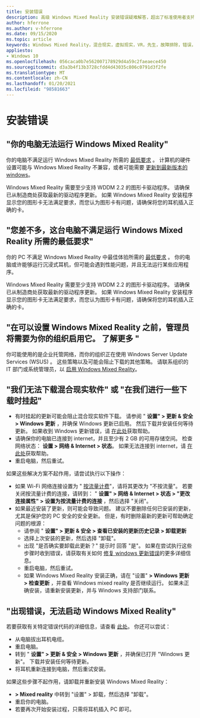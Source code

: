 ```yaml
---
title: 安装错误
description: 高级 Windows Mixed Reality 安装错误疑难解答，超出了标准使用者支持文档的范围。
author: hferrone
ms.author: v-hferrone
ms.date: 09/15/2020
ms.topic: article
keywords: Windows Mixed Reality，混合现实，虚拟现实，VR，先生，故障排除，错误，帮助，支持，安装
appliesto:
- Windows 10
ms.openlocfilehash: 056caca0b7e562007178929d4a59c2faeaece450
ms.sourcegitcommit: d3a3b4f13b3728cfdd4d43035c806c0791d3f2fe
ms.translationtype: MT
ms.contentlocale: zh-CN
ms.lasthandoff: 01/20/2021
ms.locfileid: "98581663"
---
```

# <a name="installation-errors"></a>安装错误

## <a name="your-pc-cant-run-windows-mixed-reality"></a>"你的电脑无法运行 Windows Mixed Reality"

你的电脑不满足运行 Windows Mixed Reality 所需的 [最低要求](https://support.microsoft.com/help/4039260/windows-10-mixed-reality-pc-hardware-guidelines) 。 计算机的硬件设置可能与 Windows Mixed Reality 不兼容，或者可能需要 [更新到最新版本的 windows](https://support.microsoft.com/help/12373/windows-update-faq)。 

Windows Mixed Reality 需要至少支持 WDDM 2.2 的图形卡驱动程序。 请确保已从制造商处获取最新的驱动程序更新。 如果 Windows Mixed Reality 安装程序显示您的图形卡无法满足要求，而您认为图形卡有问题，请确保将您的耳机插入正确的卡。

## <a name="youre-nearly-therethis-pc-doesnt-meet-the-minimum-requirements-needed-to-run-windows-mixed-reality"></a>"您差不多，这台电脑不满足运行 Windows Mixed Reality 所需的最低要求"

你的 PC 不满足 Windows Mixed Reality 中最佳体验所需的 [最低要求](https://support.microsoft.com/help/4039260/windows-10-mixed-reality-pc-hardware-guidelines) 。 你的电脑或许能够运行沉浸式耳机，但可能会遇到性能问题，并且无法运行某些应用程序。

Windows Mixed Reality 需要至少支持 WDDM 2.2 的图形卡驱动程序。 请确保已从制造商处获取最新的驱动程序更新。 如果 Windows Mixed Reality 安装程序显示您的图形卡无法满足要求，而您认为图形卡有问题，请确保将您的耳机插入正确的卡。

## <a name="before-we-can-set-up-windows-mixed-reality-your-administrator-will-need-to-enable-it-for-your-organization-learn-more"></a>"在可以设置 Windows Mixed Reality 之前，管理员将需要为你的组织启用它。 了解更多 "

你可能使用的是企业托管网络，而你的组织正在使用 Windows Server Update Services (WSUS) 。 这些策略以及可能会阻止下载的其他策略。 请联系组织的 IT 部门或系统管理员，以 [启用 Windows Mixed Reality](/windows/application-management/manage-windows-mixed-reality#enable)。

## <a name="we-couldnt-download-the-mixed-reality-software-or-hang-tight-while-we-do-some-downloading"></a>"我们无法下载混合现实软件" 或 "在我们进行一些下载时挂起"

* 有时挂起的更新可能会阻止混合现实软件下载。 请参阅 " **设置" > 更新 & 安全 > Windows 更新** ，并确保 Windows 更新已启用。 然后下载并安装任何等待更新。 如果收到 Windows 更新错误，请 [在此处](https://support.microsoft.com/help/10164/fix-windows-update-errors)获取帮助。
* 请确保你的电脑已连接到 internet，并且至少有 2 GB 的可用存储空间。 检查网络状态： **设置 > 网络 & Internet > 状态**。 如果无法连接到 internet，请 [在此处](https://support.microsoft.com/help/10741/windows-10-fix-network-connection-issues)获取帮助。  
* 重启电脑，然后重试。 

如果这些解决方案不起作用，请尝试执行以下操作：
* 如果 Wi-Fi 网络连接设置为 " [按流量计费](https://support.microsoft.com//help/17452/windows-metered-internet-connections-faq)"，请将其更改为 "不按流量"。 若要关闭按流量计费的连接，请转到： " **设置" > 网络 & Internet > 状态 > "更改连接属性" > 设置为按流量计费的连接** ，然后选择 "关闭"。  
* 如果最近安装了更新，则可能会导致问题。 建议不要删除任何已安装的更新，尤其是保护您的 PC 安全的安全更新。 但是，有时删除最新的更新可帮助确定问题的根源： 
    * 请参阅 " **设置" > 更新 & 安全 > 查看已安装的更新历史记录 > 卸载更新**
    * 选择上次安装的更新，然后选择 "卸载"。
    * 出现 "是否确实要卸载此更新？" 提示时 回答 "是"。 如果在尝试执行这些步骤时收到错误，请获取有关如何 [修复 windows 更新错误](https://support.microsoft.com//help/10164/fix-windows-update-errors)的更多详细信息。 
    * 重启电脑，然后重试。 
    * 如果 Windows Mixed Reality 安装正确，请在 "设置" **> Windows 更新 > 检查更新** ，并查看 Windows mixed reality 是否继续运行。 如果未正确安装，请重新安装更新，并与 Windows 支持部门联系。 

## <a name="something-went-wrong-and-we-couldnt-start-windows-mixed-reality"></a>"出现错误，无法启动 Windows Mixed Reality"
若要获取有关特定错误代码的详细信息，请查看 [此处](error-codes.md)。 你还可以尝试：

* 从电脑拔出耳机电缆。
* 重启电脑。
* 转到 " **设置" > 更新 & 安全 > Windows 更新** ，并确保已打开 "Windows 更新"。 下载并安装任何等待更新。
* 将耳机重新连接到电脑，然后重试安装。

如果这些步骤不起作用，请卸载并重新安装 Windows Mixed Reality：
* **> Mixed reality** 中转到 "设置" > 卸载，然后选择 "卸载"。 
* 重启你的电脑。 
* 若要再次开始安装过程，只需将耳机插入 PC 即可。